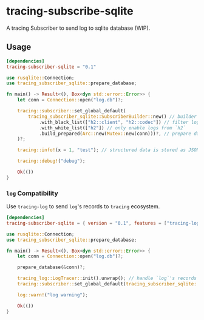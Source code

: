 # tracing-subscribe-sqlite

A tracing Subscriber to send log to sqlite database (WIP).

## Usage

```toml
[dependencies]
tracing-subscriber-sqlite = "0.1"
```

```rust
use rusqlite::Connection;
use tracing_subscriber_sqlite::prepare_database;

fn main() -> Result<(), Box<dyn std::error::Error>> {
    let conn = Connection::open("log.db")?;

    tracing::subscriber::set_global_default(
        tracing_subscriber_sqlite::SubscriberBuilder::new() // builder pattern
            .with_black_list(["h2::client", "h2::codec"]) // filter logs from `h2::client` and `h2::codec`
            .with_white_list(["h2"]) // only enable logs from `h2`
            .build_prepared(Arc::new(Mutex::new(conn)))?, // prepare database and build the subscriber
    )?;

    tracing::info!(x = 1, "test"); // structured data is stored as JSON

    tracing::debug!("debug");

    Ok(())
}
```

### `log` Compatibility

Use `tracing-log` to send `log`'s records to `tracing` ecosystem.

```toml
[dependencies]
tracing-subscriber-sqlite = { version = "0.1", features = ["tracing-log"]}
```

```rust
use rusqlite::Connection;
use tracing_subscriber_sqlite::prepare_database;

fn main() -> Result<(), Box<dyn std::error::Error>> {
    let conn = Connection::open("log.db")?;

    prepare_database(&conn)?;

    tracing_log::LogTracer::init().unwrap(); // handle `log`'s records
    tracing::subscriber::set_global_default(tracing_subscriber_sqlite::Subscriber::new(conn))?;

    log::warn!("log warning");

    Ok(())
}
```
